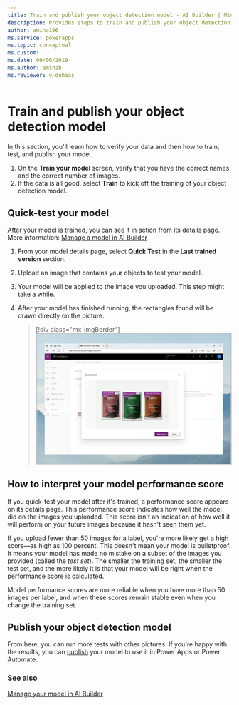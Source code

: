 ```yaml
---
title: Train and publish your object detection model - AI Builder | Microsoft Docs
description: Provides steps to train and publish your object detection model in AI Builder.
author: amina196
ms.service: powerapps
ms.topic: conceptual
ms.custom: 
ms.date: 09/06/2019
ms.author: aminab
ms.reviewer: v-dehaas
---
```


# Train and publish your object detection model

In this section, you'll learn how to verify your data and then how to train, test, and publish your model.

1. On the **Train your model** screen, verify that you have the correct names and the correct number of images.
2. If the data is all good, select **Train** to kick off the training of your object detection model.

## Quick-test your model

After your model is trained, you can see it in action from its details page. More information: [Manage a model in AI Builder](manage-model.md)

1. From your model details page, select **Quick Test** in the **Last trained version** section.
2. Upload<!--Edit okay, since it covers both methods? WSG doesn't want us to use "drag and drop." --> an image that contains your objects to test your model.
3. Your model will be applied to the image you uploaded. This step might take a while.
4. After your model has finished running, the rectangles found will be drawn directly on the picture.

    > [!div class="mx-imgBorder"]
    > ![Quick-test screen](media/quick-test.png "Quick-test screen")

## How to interpret your model performance score

If you quick-test your model after it's trained, a performance score appears on its details page. This performance score indicates how well the model did on the images you uploaded. This score isn't an indication of how well it will perform on your future images because it hasn't seen them yet.

If you upload fewer than 50 images for a label, you're more likely get a high score—as high as 100&nbsp;percent. This doesn't mean your model is bulletproof. It means your model has made no mistake on a subset of the images you provided (called the _test set_). The smaller the training set, the smaller the test set, and the more likely it is that your model will be right when the performance score is calculated.

Model performance scores are more reliable when you have more than 50 images per label, and when these scores remain stable even when you change the training set.

## Publish your object detection model

From here<!--Edit okay? I didn't see what "there" meant.-->, you can run more tests with other pictures. If you're happy with the results, you can [publish](publish-model.md) your model to use it in Power Apps or Power Automate.

### See also

[Manage your model in AI Builder](manage-model.md)
